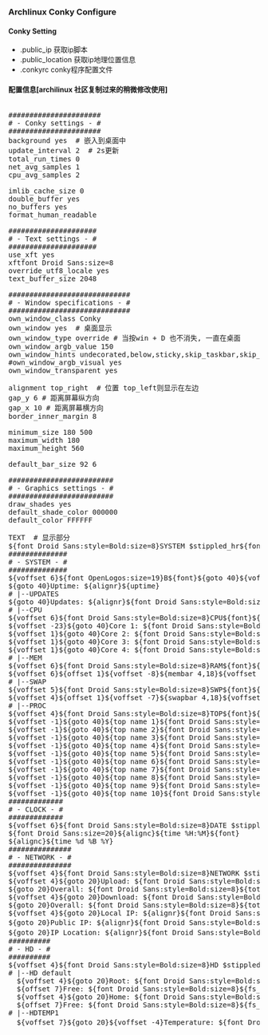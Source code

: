 ### Archlinux Conky Configure ###

#### Conky Setting ##

* .public_ip 获取ip脚本
* .public_location 获取ip地理位置信息
* .conkyrc conky程序配置文件

#### 配置信息[archilinux 社区复制过来的稍微修改使用] ####
<pre>

######################
# - Conky settings - #
######################
background yes  # 嵌入到桌面中
update_interval 2  # 2s更新
total_run_times 0
net_avg_samples 1
cpu_avg_samples 2

imlib_cache_size 0
double_buffer yes
no_buffers yes
format_human_readable

#####################
# - Text settings - #
#####################
use_xft yes
xftfont Droid Sans:size=8
override_utf8_locale yes
text_buffer_size 2048

#############################
# - Window specifications - #
#############################
own_window_class Conky
own_window yes  # 桌面显示
own_window_type override # 当按win + D 也不消失, 一直在桌面
own_window_argb_value 150
own_window_hints undecorated,below,sticky,skip_taskbar,skip_pager
#own_window_argb_visual yes
own_window_transparent yes

alignment top_right  # 位置 top_left则显示在左边
gap_y 6 # 距离屏幕纵方向
gap_x 10 # 距离屏幕横方向
border_inner_margin 8

minimum_size 180 500
maximum_width 180
maximum_height 560

default_bar_size 92 6

#########################
# - Graphics settings - #
#########################
draw_shades yes
default_shade_color 000000
default_color FFFFFF

TEXT  # 显示部分
${font Droid Sans:style=Bold:size=8}SYSTEM $stippled_hr${font}
##############
# - SYSTEM - #
##############
${voffset 6}${font OpenLogos:size=19}B${font}${goto 40}${voffset -15}Kernel:  ${alignr}${kernel}
${goto 40}Uptime: ${alignr}${uptime}
# |--UPDATES
${goto 40}Updates: ${alignr}${font Droid Sans:style=Bold:size=8}${execi 10800 pacman -Qu | wc -l}${font} Packages
# |--CPU
${voffset 6}${font Droid Sans:style=Bold:size=8}CPU${font}${offset -20}${voffset 10}${cpubar cpu0 4,18}
${voffset -23}${goto 40}Core 1: ${font Droid Sans:style=Bold:size=8}${cpu cpu1}%${font} ${alignr}${cpubar cpu1 7,70 EEEEEE}
${voffset 1}${goto 40}Core 2: ${font Droid Sans:style=Bold:size=8}${cpu cpu2}%${font} ${alignr}${cpubar cpu2 7,70 EEEEEE}
${voffset 1}${goto 40}Core 3: ${font Droid Sans:style=Bold:size=8}${cpu cpu3}%${font} ${alignr}${cpubar cpu3 7,70 EEEEEE}
${voffset 1}${goto 40}Core 4: ${font Droid Sans:style=Bold:size=8}${cpu cpu4}%${font} ${alignr}${cpubar cpu4 7,70 EEEEEE}
# |--MEM
${voffset 6}${font Droid Sans:style=Bold:size=8}RAM${font}${goto 40}RAM: ${font Droid Sans:style=Bold:size=8}$memperc%${font}
${voffset 6}${offset 1}${voffset -8}${membar 4,18}${voffset 4}${goto 40}${voffset -2}Free: ${font Droid Sans:style=Bold:size=8}${memeasyfree}${font} ${goto 110}Used: ${font Droid Sans:style=Bold:size=8}${mem}${font}
# |--SWAP
${voffset 5}${font Droid Sans:style=Bold:size=8}SWP${font}${goto 40}Swap: ${font Droid Sans:style=Bold:size=8}${swapperc}%${font}
${voffset 4}${offset 1}${voffset -7}${swapbar 4,18}${voffset 4}${goto 40}Free: ${font Droid Sans:style=Bold:size=8}$swapmax${font} ${goto 110}Used: ${font Droid Sans:style=Bold:size=8}$swap${font}
# |--PROC
${voffset 4}${font Droid Sans:style=Bold:size=8}TOP${font}${voffset 0}${goto 126}CPU${alignr}RAM
${voffset -1}${goto 40}${top name 1}${font Droid Sans:style=Bold:size=8} ${goto 120}${top cpu 1}${alignr }${top mem 1}${font}
${voffset -1}${goto 40}${top name 2}${font Droid Sans:style=Bold:size=8} ${goto 120}${top cpu 2}${alignr }${top mem 2}${font}
${voffset -1}${goto 40}${top name 3}${font Droid Sans:style=Bold:size=8} ${goto 120}${top cpu 3}${alignr }${top mem 3}${font}
${voffset -1}${goto 40}${top name 4}${font Droid Sans:style=Bold:size=8} ${goto 120}${top cpu 4}${alignr }${top mem 4}${font}
${voffset -1}${goto 40}${top name 5}${font Droid Sans:style=Bold:size=8} ${goto 120}${top cpu 5}${alignr }${top mem 5}${font}
${voffset -1}${goto 40}${top name 6}${font Droid Sans:style=Bold:size=8} ${goto 120}${top cpu 6}${alignr }${top mem 6}${font}
${voffset -1}${goto 40}${top name 7}${font Droid Sans:style=Bold:size=8} ${goto 120}${top cpu 7}${alignr }${top mem 7}${font}
${voffset -1}${goto 40}${top name 8}${font Droid Sans:style=Bold:size=8} ${goto 120}${top cpu 8}${alignr }${top mem 8}${font}
${voffset -1}${goto 40}${top name 9}${font Droid Sans:style=Bold:size=8} ${goto 120}${top cpu 9}${alignr }${top mem 9}${font}
${voffset -1}${goto 40}${top name 10}${font Droid Sans:style=Bold:size=8} ${goto 120}${top cpu 10}${alignr }${top mem 10}${font}
#############
# - CLOCK - #
#############
${voffset 6}${font Droid Sans:style=Bold:size=8}DATE $stippled_hr${font}
${font Droid Sans:size=20}${alignc}${time %H:%M}${font}
${alignc}${time %d %B %Y}
###############
# - NETWORK - #
###############
${voffset 4}${font Droid Sans:style=Bold:size=8}NETWORK $stippled_hr${font}
${voffset 4}${goto 20}Upload: ${font Droid Sans:style=Bold:size=8}${upspeed enp1s0}${font} ${alignr}${upspeedgraph enp1s0 8,50 EEEEEE}
${goto 20}Overall: ${font Droid Sans:style=Bold:size=8}${totalup eth0}${font}
${voffset 4}${goto 20}Download: ${font Droid Sans:style=Bold:size=8}${downspeed enp1s0}${font} ${alignr}${downspeedgraph enp1s0 8,50 EEEEEE}
${goto 20}Overall: ${font Droid Sans:style=Bold:size=8}${totaldown enp1s0}${font}
${voffset 4}${goto 20}Local IP: ${alignr}${font Droid Sans:style=Bold:size=8}${addr enp1s0}${font}
${goto 20}Public IP: ${alignr}${font Droid Sans:style=Bold:size=8}${execi 10800 ~/.public_ip}${font}  # 获取ip
${goto 20}IP Location: ${alignr}${font Droid Sans:style=Bold:size=8}${execi 10800 ~/.public_location}${font} # 获取地理位置信息
##########
# - HD - #
##########
${voffset 4}${font Droid Sans:style=Bold:size=8}HD $stippled_hr${font}
# |--HD default
  ${voffset 4}${goto 20}Root: ${font Droid Sans:style=Bold:size=8}${fs_used_perc /}%${font}${goto 100}${alignr}${fs_bar 6,68 /}
  ${offset 7}Free: ${font Droid Sans:style=Bold:size=8}${fs_free /}${font} ${alignr 1}Used: ${font Droid Sans:style=Bold:size=8}${fs_used /}${font}
  ${voffset 4}${goto 20}Home: ${font Droid Sans:style=Bold:size=8}${fs_used_perc /home}%${font}${goto 100}${alignr}${fs_bar 6,68 /home}
  ${offset 7}Free: ${font Droid Sans:style=Bold:size=8}${fs_free /home}${font} ${alignr 1}Used: ${font Droid Sans:style=Bold:size=8}${fs_used /home}${font}
# |--HDTEMP1
  ${voffset 7}${goto 20}${voffset -4}Temperature: ${font Droid Sans:style=Bold:size=8}${execi 120 echo 'luowen' | sudo -S hddtemp /dev/sda -n --unit=C}°C${font}${alignr}/dev/sda  # 获取硬盘温度


</pre>
